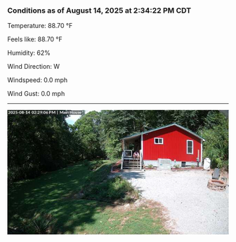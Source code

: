 ### Conditions as of August 14, 2025 at 2:34:22 PM CDT 

Temperature: 88.70 &deg;F

Feels like: 88.70 &deg;F

Humidity: 62%

Wind Direction: W

Windspeed: 0.0 mph

Wind Gust: 0.0 mph

---

<img src="./images/latest.jpeg"/>

